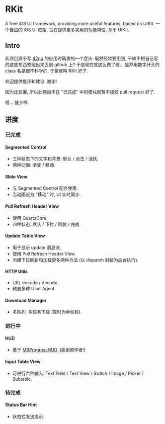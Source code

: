 RKit
====

A free iOS UI framework, providing more useful features, based on UIKit.
一个自由的 iOS UI 框架, 旨在提供更多实用的功能特性, 基于 UIKit.

## Intro

此项目源于写 [42qu](http://42qu.com/) 的应用时萌发的一个念头: 既然经常要用到, 干嘛不把自己写的这些东西整理出来丢到 github 上? 于是现在就这么做了嗯... 显然用数字开头的 class 名是很不科学的, 于是就叫 RKit 好了.

欢迎提供批评和建议. 谢谢!

因为比较懒, 所以此项目不在 "已完成" 中的模块就暂不接受 pull request 好了.

唔... 就介样.

## 进度

### 已完成

#### Segmented Control
* 三种状态下的文字和背景: 默认 / 点击 / 活跃.
* 两种动画: 渐变 / 移动.

#### Slide View
* 与 Segmented Control 配合使用.
* 当动画设为 "移动" 时, UI 实时同步.

#### Pull Refresh Header View
* 使用 QuartzCore.
* 四种状态: 默认 / 下拉 / 释放 / 完成.

#### Update Table View
* 用于显示 update 消息流.
* 使用 Pull Refresh Header View.
* 内建下拉刷新和加载更多两种方法 (以 dispatch 封装为后台执行).

#### HTTP Utils
* URL encode / decode.
* 预置多种 User Agent.

#### Download Manager
* 多队列, 多任务下载 (暂时为单线程).

### 进行中

#### HUD
* 基于 [MBProgressHUD](https://github.com/jdg/MBProgressHUD). (感谢原作者!)

#### Input Table View
* 可进行六种输入: Text Field / Text View / Switch / Image / Picker / Subtable.

### 待完成

#### Status Bar Hint
* 状态栏发送提示.

